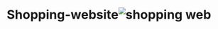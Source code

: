 # Shopping-website![shopping web](https://user-images.githubusercontent.com/127825022/233788957-577520f5-6980-46a8-bb07-5837318575f1.png)
